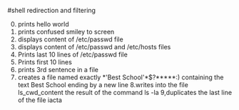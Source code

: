 #shell redirection and filtering

0. prints hello world
1. prints confused smiley to screen
2. displays content of /etc/passwd file
3. displays content of /etc/passwd and /etc/hosts files
4. Prints last 10 lines of /etc/passwd file
5. Prints first 10 lines
6. prints 3rd sentence in a file
6. creates a file named exactly \*\'Best School\'\*$\?\*\*\*\*\*:) containing the text Best School ending by a new line
8.writes into the file ls_cwd_content the result of the command ls -la
9,duplicates the last line of the file iacta
